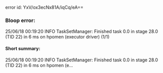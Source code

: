 error id: YxV/ox3ecNx81A/iqCq/eA==
### Bloop error:

25/06/18 00:19:20 INFO TaskSetManager: Finished task 0.0 in stage 28.0 (TID 22) in 6 ms on hpomen (executor driver) (1/1)
#### Short summary: 

25/06/18 00:19:20 INFO TaskSetManager: Finished task 0.0 in stage 28.0 (TID 22) in 6 ms on hpomen (e...